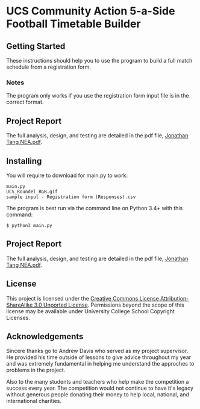 # UCS Community Action 5-a-Side Football Timetable Builder

## Getting Started
These instructions should help you to use the program to build a full match schedule from a registration form.

### Notes
The program only works if you use the registration form input file is in the correct format. 

## Project Report
The full analysis, design, and testing are detailed in the pdf file, [Jonathan Tang NEA.pdf](https://github.com/jonathankytang/UCS-5-a-side-Timetabling/blob/master/Jonathan%20Tang%20NEA.pdf).

## Installing
You will require to download for main.py to work:

	main.py
	UCS_Roundel_RGB.gif
	sample input - Registration form (Responses).csv
	
The program is best run via the command line on Python 3.4+ with this command:
```
$ python3 main.py
```

## Project Report
The full analysis, design, and testing are detailed in the pdf file, [Jonathan Tang NEA.pdf](https://github.com/jonathankytang/UCS-5-a-side-Timetabling/blob/master/Jonathan%20Tang%20NEA.pdf).

## License
This project is licensed under the [Creative Commons License Attribution-ShareAlike 3.0 Unported License](https://creativecommons.org/licenses/by-sa/3.0/). Permissions beyond the scope of this license may be available under University College School Copyright Licenses.

## Acknowledgements
Sincere thanks go to Andrew Davis who served as my project supervisor. He provided his time outside of lessons to give advice throughout my year and was extremely fundamental in helping me understand the approches to problems in the project.

Also to the many students and teachers who help make the competition a success every year. The competition would not continue to have it's legacy without generous people donating their money to help local, national, and international charities.

